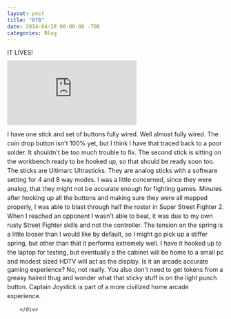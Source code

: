 ```yaml
---
layout: post
title: "078"
date: 2014-04-28 00:00:00 -700
categories: Blog
---
```


<div class="blog-content">
				<div class="paragraph" style="text-align:left;">IT LIVES!</div>  <div class="wsite-youtube" style="margin-bottom:10px;margin-top:10px;"><div class="wsite-youtube-wrapper wsite-youtube-size-auto wsite-youtube-align-center"> <div class="wsite-youtube-container">  <iframe src="https://www.youtube.com/embed/mkU-LfsNE6Y?wmode=opaque" frameborder="0" allowfullscreen=""></iframe> </div> </div></div>  <div class="paragraph" style="text-align:left;"><span style="font-size: 1em; line-height: 1.5;">I have one stick and set of buttons fully wired. Well almost fully wired. The coin drop button isn't 100% yet, but I think I have that traced back to a poor solder. It shouldn't be too much trouble to fix. The second stick is sitting on the workbench ready to be hooked up, so that should be ready soon too. The sticks are Ultimarc Ultrasticks. They are analog sticks with a software setting for 4 and 8 way modes. I was a little concerned, since they were analog, that they might not be accurate enough for fighting games. Minutes after hooking up all the buttons and making sure they were all mapped properly, I was able to blast through half the roster in Super Street Fighter 2. When I reached an opponent I wasn't able to beat, it was due to my own rusty Street Fighter skills and not the controller. The tension on the spring is a little looser than I would like by default, so I might go pick up a stiffer spring, but other than that it performs extremely well. I have it hooked up to the laptop for testing, but eventually a the cabinet will be home to a small pc and modest sized HDTV will act as the display. Is it an arcade&nbsp;</span>accurate gaming experience? No, not really. You also don't need to get tokens from a greasy haired thug<span style="font-size: 1em; line-height: 1.5;">&nbsp;and wonder what that sticky stuff is on the light punch button. Captain Joystick is part of a more civilized home arcade experience.&nbsp;</span><br></div>

		</div>
        